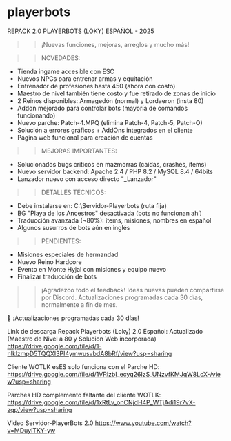 # playerbots

   REPACK 2.0 PLAYERBOTS (LOKY)  ESPAÑOL - 2025


>> ¡Nuevas funciones, mejoras, arreglos y mucho más!

>> NOVEDADES:
- Tienda ingame accesible con ESC
- Nuevos NPCs para entrenar armas y equitación
- Entrenador de profesiones hasta 450 (ahora con costo)
- Maestro de nivel también tiene costo y fue retirado de zonas de inicio
- 2 Reinos disponibles: Armagedón (normal) y Lordaeron (insta 80)
- Addon mejorado para controlar bots (mayoría de comandos funcionando)
- Nuevo parche: Patch-4.MPQ (elimina Patch-4, Patch-5, Patch-O)
- Solución a errores gráficos + AddOns integrados en el cliente
- Página web funcional para creación de cuentas

>> MEJORAS IMPORTANTES:
- Solucionados bugs críticos en mazmorras (caídas, crashes, ítems)
- Nuevo servidor backend: Apache 2.4 / PHP 8.2 / MySQL 8.4 / 64bits
- Lanzador nuevo con acceso directo "_Lanzador"

>> DETALLES TÉCNICOS:
- Debe instalarse en: C:\Servidor-Playerbots (ruta fija)
- BG "Playa de los Ancestros" desactivada (bots no funcionan ahí)
- Traducción avanzada (~80%): ítems, misiones, nombres en español
- Algunos susurros de bots aún en inglés

>> PENDIENTES:
- Misiones especiales de hermandad
- Nuevo Reino Hardcore
- Evento en Monte Hyjal con misiones y equipo nuevo
- Finalizar traducción de bots

>> ¡Agradezco todo el feedback!
Ideas nuevas pueden compartirse por Discord.
Actualizaciones programadas cada 30 días, normalmente a fin de mes.

📆 ¡Actualizaciones programadas cada 30 días!

Link de descarga Repack Playerbots (Loky) 2.0 Español: 
Actualizado (Maestro de Nivel a 80 y Solucion Web incorporada)
https://drive.google.com/file/d/1-nIklzmpD5TQQXI3PI4ymwusvbdA8bRf/view?usp=sharing

Cliente WOTLK esES solo funciona con el Parche HD:
https://drive.google.com/file/d/1VRlzbI_ecyq26IzS_UNzvfKMJqW8LcX-/view?usp=sharing

Parches HD complemento faltante del cliente WOTLK:
https://drive.google.com/file/d/1xRtLv_onCNjdH4P_WTjAdi19r7vX-zqp/view?usp=sharing

Video Servidor-PlayerBots 2.0
https://www.youtube.com/watch?v=MDuyiTKY-yw

